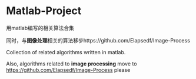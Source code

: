 # Matlab-Project
用matlab编写的相关算法合集

同时，与**图像处理**相关的算法移步https://github.com/Elapsedf/Image-Process

Collection of related algorithms written in matlab.

Also, algorithms related to **image processing** move to https://github.com/Elapsedf/Image-Process please
